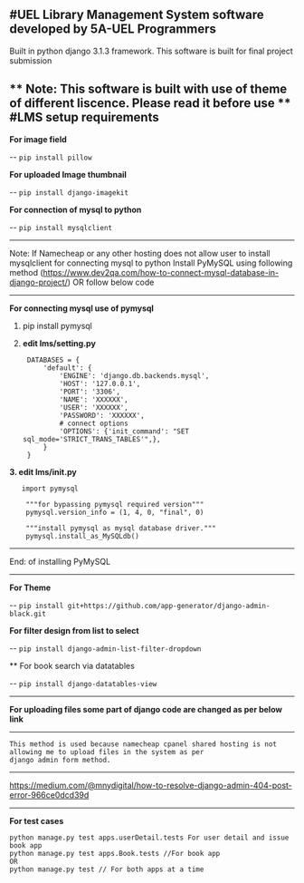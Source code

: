 #UEL Library Management System software developed by 5A-UEL Programmers
----------------------------------------------------------------
Built in python django 3.1.3 framework.
This software is built for final project submission

** Note: This software is built with use of theme of different liscence. Please read it before use  ** 
#LMS setup requirements
-----------------------------------------------------------
**For image field**

-- `pip install pillow`

**For uploaded Image thumbnail**

-- `pip install django-imagekit`

**For connection of mysql to python**

-- `pip install mysqlclient`

------------------------------------------------------------------------------------------------------------------------

Note: If Namecheap or any other hosting does not allow user to install mysqlclient for connecting mysql to python
Install PyMySQL using following method (https://www.dev2qa.com/how-to-connect-mysql-database-in-django-project/)
OR follow below code

-------------------------------------------------------------------------------------------------------------------------
**For connecting mysql use of pymysql**
1. pip install pymysql

2. **edit lms/setting.py**

        DATABASES = {
            'default': {
                'ENGINE': 'django.db.backends.mysql',
                'HOST': '127.0.0.1',
                'PORT': '3306',
                'NAME': 'XXXXXX',
                'USER': 'XXXXXX',
                'PASSWORD': 'XXXXXX',
                # connect options
                'OPTIONS': {'init_command': "SET sql_mode='STRICT_TRANS_TABLES'",},
            }
        }
    
**3. edit lms/__init__.py**

       import pymysql
        
        """for bypassing pymysql required version"""
        pymysql.version_info = (1, 4, 0, "final", 0)
        
        """install pymysql as mysql database driver."""
        pymysql.install_as_MySQLdb()
        
----------------------------------------------------------------------------------------------------------------------
End: of installing PyMySQL

----------------------------------------------------------------------------------------------------------------------

**For Theme**

-- `pip install git+https://github.com/app-generator/django-admin-black.git`

**For filter design from list to select**

-- `pip install django-admin-list-filter-dropdown`

** For book search via datatables

-- `pip install django-datatables-view`

-----------------------------------------------------------------------------------------------------------------------

**For uploading files some part of django code are changed as per below link**

-------------
    This method is used because namecheap cpanel shared hosting is not allowing me to upload files in the system as per
    django admin form method.
-------------
https://medium.com/@mnydigital/how-to-resolve-django-admin-404-post-error-966ce0dcd39d

-----------------------------------------------------------------------
**For test cases** 

    python manage.py test apps.userDetail.tests For user detail and issue book app
    python manage.py test apps.Book.tests //For book app
    OR
    python manage.py test // For both apps at a time
    
        